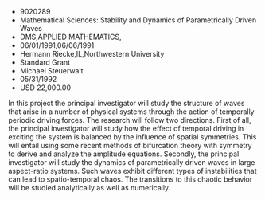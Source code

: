 
* 9020289
* Mathematical Sciences: Stability and Dynamics of Parametrically Driven Waves
* DMS,APPLIED MATHEMATICS, 
* 06/01/1991,06/06/1991
* Hermann Riecke,IL,Northwestern University
* Standard Grant
* Michael Steuerwalt
* 05/31/1992
* USD 22,000.00

In this project the principal investigator will study the structure of waves
that arise in a number of physical systems through the action of temporally
periodic driving forces. The research will follow two directions. First of all,
the principal investigator will study how the effect of temporal driving in
exciting the system is balanced by the influence of spatial symmetries. This
will entail using some recent methods of bifurcation theory with symmetry to
derive and analyze the amplitude equations. Secondly, the principal investigator
will study the dynamics of parametrically driven waves in large aspect-ratio
systems. Such waves exhibit different types of instabilities that can lead to
spatio-temporal chaos. The transitions to this chaotic behavior will be studied
analytically as well as numerically.
